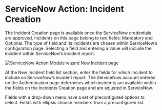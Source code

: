 # ServiceNow Action: Incident Creation

The Incident Creation page is available once the ServiceNow credentials are approved. Incidents on
this page belong to two fields: Mandatory and Optional. The type of field and its incidents are
chosen within ServiceNow’s configuration page. Selecting a field and entering a value will include
the incident within ServiceNow’s incident report.

![ServiceNow Action Module wizard New Incident page](/img/product_docs/accessanalyzer/admin/action/servicenow/incidentcreation.webp)

At the New Incident field list section, enter the fields for which incident to include on
ServiceNow’s incident report. The ServiceNow account entered on the Authentication page determines
which incidents are available within the fields on the Incidents Creation page and are adjusted in
ServiceNow.

Fields with a drop-down menu have a set of preconfigured options to select. Fields with ellipsis
choose members from a preconfigured list.
